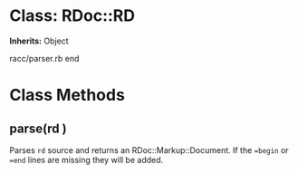 # Class: RDoc::RD
**Inherits:** Object
    

racc/parser.rb end


# Class Methods
## parse(rd ) [](#method-c-parse)
Parses `rd` source and returns an RDoc::Markup::Document.  If the `=begin` or
`=end` lines are missing they will be added.

